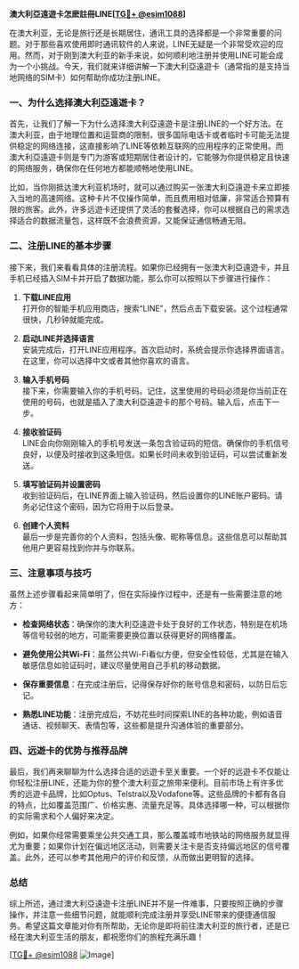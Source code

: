 **澳大利亞遠遊卡怎麽註冊LINE[[TG💪+ @esim1088](https://t.me/s/esim1088)]**

在澳大利亚，无论是旅行还是长期居住，通讯工具的选择都是一个非常重要的问题。对于那些喜欢使用即时通讯软件的人来说，LINE无疑是一个非常受欢迎的应用。然而，对于刚到澳大利亚的新手来说，如何顺利地注册并使用LINE可能会成为一个小挑战。今天，我们就来详细讲解一下澳大利亞遠遊卡（通常指的是支持当地网络的SIM卡）如何帮助你成功注册LINE。

### 一、为什么选择澳大利亞遠遊卡？

首先，让我们了解一下为什么选择澳大利亞遠遊卡是注册LINE的一个好方法。在澳大利亚，由于地理位置和运营商的限制，很多国际电话卡或者临时卡可能无法提供稳定的网络连接，这直接影响了LINE等依赖互联网的应用程序的正常使用。而澳大利亞遠遊卡则是专门为游客或短期居住者设计的，它能够为你提供稳定且快速的网络服务，确保你在任何地方都能顺畅地使用LINE。

比如，当你刚抵达澳大利亚机场时，就可以通过购买一张澳大利亞遠遊卡来立即接入当地的高速网络。这种卡片不仅操作简单，而且费用相对低廉，非常适合预算有限的旅客。此外，许多远遊卡还提供了灵活的套餐选择，你可以根据自己的需求选择适合的数据流量包，这样既不会浪费资源，又能保证通信畅通无阻。

### 二、注册LINE的基本步骤

接下来，我们来看看具体的注册流程。如果你已经拥有一张澳大利亞遠遊卡，并且手机已经插入SIM卡并开启了数据功能，那么你可以按照以下步骤进行操作：

1. **下载LINE应用**  
   打开你的智能手机应用商店，搜索“LINE”，然后点击下载安装。这个过程通常很快，几秒钟就能完成。

2. **启动LINE并选择语言**  
   安装完成后，打开LINE应用程序。首次启动时，系统会提示你选择界面语言。在这里，你可以选择中文或者其他你喜欢的语言。

3. **输入手机号码**  
   接下来，你需要输入你的手机号码。记住，这里使用的号码必须是你当前正在使用的号码，也就是插入了澳大利亞遠遊卡的那个号码。输入后，点击下一步。

4. **接收验证码**  
   LINE会向你刚刚输入的手机号发送一条包含验证码的短信。确保你的手机信号良好，以便及时接收到这条短信。如果长时间未收到验证码，可以尝试重新发送。

5. **填写验证码并设置密码**  
   收到验证码后，在LINE界面上输入验证码，然后设置你的LINE账户密码。请务必记住这个密码，因为它将用于以后登录。

6. **创建个人资料**  
   最后一步是完善你的个人资料，包括头像、昵称等信息。这些信息可以帮助其他用户更容易找到你并与你联系。

### 三、注意事项与技巧

虽然上述步骤看起来简单明了，但在实际操作过程中，还是有一些需要注意的地方：

- **检查网络状态**：确保你的澳大利亞遠遊卡处于良好的工作状态，特别是在机场等信号较弱的地方，可能需要更换位置以获得更好的网络覆盖。
  
- **避免使用公共Wi-Fi**：虽然公共Wi-Fi看似方便，但安全性较低，尤其是在输入敏感信息如验证码时，建议尽量使用自己手机的移动数据。

- **保存重要信息**：在完成注册后，记得保存好你的账号信息和密码，以防日后忘记。

- **熟悉LINE功能**：注册完成后，不妨花些时间探索LINE的各种功能，例如语音通话、视频聊天、表情包等，这些都是提升沟通体验的重要部分。

### 四、远遊卡的优势与推荐品牌

最后，我们再来聊聊为什么选择合适的远遊卡至关重要。一个好的远遊卡不仅能让你轻松注册LINE，还能为你的整个澳大利亚之旅带来便利。目前市场上有许多优秀的远遊卡品牌，比如Optus、Telstra以及Vodafone等。这些品牌的卡都有各自的特点，比如覆盖范围广、价格实惠、流量充足等。具体选择哪一种，可以根据你的实际需求和个人偏好来决定。

例如，如果你经常需要乘坐公共交通工具，那么覆盖城市地铁站的网络服务就显得尤为重要；如果你计划在偏远地区活动，则需要关注卡是否支持偏远地区的信号覆盖。此外，还可以参考其他用户的评价和反馈，从而做出更明智的选择。

### 总结

综上所述，通过澳大利亞遠遊卡注册LINE并不是一件难事，只要按照正确的步骤操作，并注意一些细节问题，就能顺利完成注册并享受LINE带来的便捷通信服务。希望这篇文章能对你有所帮助，无论你是即将前往澳大利亚的旅行者，还是已经在澳大利亚生活的朋友，都祝愿你们的旅程充满乐趣！

[[TG💪+ @esim1088](https://t.me/s/esim1088) ![Image](https://i.postimg.cc/4NQfJmqS/Snipaste-2025-05-13-00-14-12.png)]